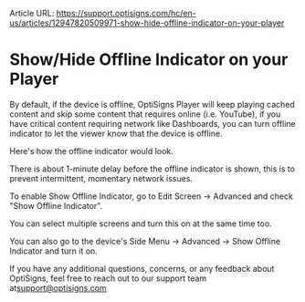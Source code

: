 Article URL: https://support.optisigns.com/hc/en-us/articles/12947820509971-show-hide-offline-indicator-on-your-player

# Show/Hide Offline Indicator on your Player

By default, if the device is offline, OptiSigns Player will keep playing
cached content and skip some content that requires online (i.e. YouTube), if
you have critical content requiring network like Dashboards, you can turn
offline indicator to let the viewer know that the device is offline.

Here's how the offline indicator would look.

There is about 1-minute delay before the offline indicator is shown, this is
to prevent intermittent, momentary network issues.

To enable Show Offline Indicator, go to Edit Screen -> Advanced and check
"Show Offline Indicator".

You can select multiple screens and turn this on at the same time too.

You can also go to the device's Side Menu -> Advanced -> Show Offline
Indicator and turn it on.

If you have any additional questions, concerns, or any feedback about
OptiSigns, feel free to reach out to our support team
at[support@optisigns.com](mailto:support@optisigns.com)

